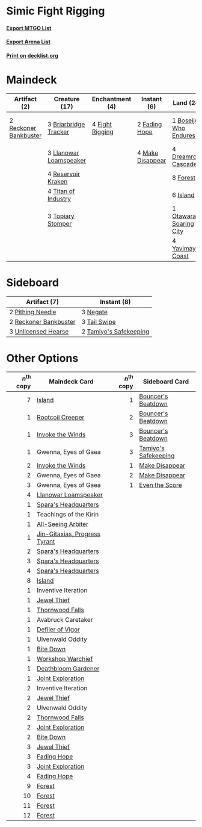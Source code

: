 # Simic Fight Rigging

#### [Export MTGO List](../collection/Simic%20Fight%20Rigging/Simic%20Fight%20Rigging.txt)
#### [Export Arena List](../collection/Simic%20Fight%20Rigging/Simic%20Fight%20Rigging_arena.txt)
#### [Print on decklist.org](http://decklist.org/?deckmain=1%09Boseiju,%20Who%20Endures%0A3%09Briarbridge%20Tracker%0A3%09Commune%20with%20Spirits%0A4%09Dreamroot%20Cascade%0A2%09Fading%20Hope%0A4%09Fight%20Rigging%0A8%09Forest%0A6%09Island%0A3%09Llanowar%20Loamspeaker%0A4%09Make%20Disappear%0A1%09Otawara,%20Soaring%20City%0A2%09Reckoner%20Bankbuster%0A4%09Reservoir%20Kraken%0A4%09Titan%20of%20Industry%0A3%09Topiary%20Stomper%0A4%09Tovolar's%20Huntmaster%0A4%09Yavimaya%20Coast&deckside=3%09Negate%0A2%09Pithing%20Needle%0A2%09Reckoner%20Bankbuster%0A3%09Tail%20Swipe%0A2%09Tamiyo's%20Safekeeping%0A3%09Unlicensed%20Hearse)
# Maindeck

|                                          Artifact (2)                                          |                                          Creature (17)                                          |                                     Enchantment (4)                                      |                                        Instant (6)                                        |                                            Land (24)                                             |                                           Sorcery (3)                                           |     Unknown (4)      |
|------------------------------------------------------------------------------------------------|-------------------------------------------------------------------------------------------------|------------------------------------------------------------------------------------------|-------------------------------------------------------------------------------------------|--------------------------------------------------------------------------------------------------|-------------------------------------------------------------------------------------------------|----------------------|
|2 [Reckoner Bankbuster](http://gatherer.wizards.com/Pages/Card/Details.aspx?multiverseid=548568)|3 [Briarbridge Tracker](http://gatherer.wizards.com/Pages/Card/Details.aspx?multiverseid=534957) |4 [Fight Rigging](http://gatherer.wizards.com/Pages/Card/Details.aspx?multiverseid=555346)|2 [Fading Hope](http://gatherer.wizards.com/Pages/Card/Details.aspx?multiverseid=534812)   |1 [Boseiju, Who Endures](http://gatherer.wizards.com/Pages/Card/Details.aspx?multiverseid=548579) |3 [Commune with Spirits](http://gatherer.wizards.com/Pages/Card/Details.aspx?multiverseid=548487)|4 Tovolar's Huntmaster|
|                                                                                                |3 [Llanowar Loamspeaker](http://gatherer.wizards.com/Pages/Card/Details.aspx?multiverseid=574650)|                                                                                          |4 [Make Disappear](http://gatherer.wizards.com/Pages/Card/Details.aspx?multiverseid=555250)|4 [Dreamroot Cascade](http://gatherer.wizards.com/Pages/Card/Details.aspx?multiverseid=541138)    |                                                                                                 |                      |
|                                                                                                |4 [Reservoir Kraken](http://gatherer.wizards.com/Pages/Card/Details.aspx?multiverseid=555257)    |                                                                                          |                                                                                           |8 [Forest](http://gatherer.wizards.com/Pages/Card/Details.aspx?multiverseid=439860)               |                                                                                                 |                      |
|                                                                                                |4 [Titan of Industry](http://gatherer.wizards.com/Pages/Card/Details.aspx?multiverseid=555360)   |                                                                                          |                                                                                           |6 [Island](http://gatherer.wizards.com/Pages/Card/Details.aspx?multiverseid=439857)               |                                                                                                 |                      |
|                                                                                                |3 [Topiary Stomper](http://gatherer.wizards.com/Pages/Card/Details.aspx?multiverseid=555361)     |                                                                                          |                                                                                           |1 [Otawara, Soaring City](http://gatherer.wizards.com/Pages/Card/Details.aspx?multiverseid=548584)|                                                                                                 |                      |
|                                                                                                |                                                                                                 |                                                                                          |                                                                                           |4 [Yavimaya Coast](http://gatherer.wizards.com/Pages/Card/Details.aspx?multiverseid=129810)       |                                                                                                 |                      |


# Sideboard

|                                          Artifact (7)                                          |                                           Instant (8)                                           |
|------------------------------------------------------------------------------------------------|-------------------------------------------------------------------------------------------------|
|2 [Pithing Needle](http://gatherer.wizards.com/Pages/Card/Details.aspx?multiverseid=129526)     |3 [Negate](http://gatherer.wizards.com/Pages/Card/Details.aspx?multiverseid=423707)              |
|2 [Reckoner Bankbuster](http://gatherer.wizards.com/Pages/Card/Details.aspx?multiverseid=548568)|3 [Tail Swipe](http://gatherer.wizards.com/Pages/Card/Details.aspx?multiverseid=574662)          |
|3 [Unlicensed Hearse](http://gatherer.wizards.com/Pages/Card/Details.aspx?multiverseid=555447)  |2 [Tamiyo's Safekeeping](http://gatherer.wizards.com/Pages/Card/Details.aspx?multiverseid=548521)|


# Other Options

|*n*<sup>th</sup> copy|                                             Maindeck Card                                              |*n*<sup>th</sup> copy|                                        Sideboard Card                                         |
|--------------------:|--------------------------------------------------------------------------------------------------------|--------------------:|-----------------------------------------------------------------------------------------------|
|                    7|[Island](http://gatherer.wizards.com/Pages/Card/Details.aspx?multiverseid=439857)                       |                    1|[Bouncer's Beatdown](http://gatherer.wizards.com/Pages/Card/Details.aspx?multiverseid=555336)  |
|                    1|[Rootcoil Creeper](http://gatherer.wizards.com/Pages/Card/Details.aspx?multiverseid=535034)             |                    2|[Bouncer's Beatdown](http://gatherer.wizards.com/Pages/Card/Details.aspx?multiverseid=555336)  |
|                    1|[Invoke the Winds](http://gatherer.wizards.com/Pages/Card/Details.aspx?multiverseid=548355)             |                    3|[Bouncer's Beatdown](http://gatherer.wizards.com/Pages/Card/Details.aspx?multiverseid=555336)  |
|                    1|Gwenna, Eyes of Gaea                                                                                    |                    3|[Tamiyo's Safekeeping](http://gatherer.wizards.com/Pages/Card/Details.aspx?multiverseid=548521)|
|                    2|[Invoke the Winds](http://gatherer.wizards.com/Pages/Card/Details.aspx?multiverseid=548355)             |                    1|[Make Disappear](http://gatherer.wizards.com/Pages/Card/Details.aspx?multiverseid=555250)      |
|                    2|Gwenna, Eyes of Gaea                                                                                    |                    2|[Make Disappear](http://gatherer.wizards.com/Pages/Card/Details.aspx?multiverseid=555250)      |
|                    3|Gwenna, Eyes of Gaea                                                                                    |                    1|[Even the Score](http://gatherer.wizards.com/Pages/Card/Details.aspx?multiverseid=555243)      |
|                    4|[Llanowar Loamspeaker](http://gatherer.wizards.com/Pages/Card/Details.aspx?multiverseid=574650)         |                     |                                                                                               |
|                    1|[Spara's Headquarters](http://gatherer.wizards.com/Pages/Card/Details.aspx?multiverseid=555458)         |                     |                                                                                               |
|                    1|Teachings of the Kirin                                                                                  |                     |                                                                                               |
|                    1|[All-Seeing Arbiter](http://gatherer.wizards.com/Pages/Card/Details.aspx?multiverseid=555235)           |                     |                                                                                               |
|                    1|[Jin-Gitaxias, Progress Tyrant](http://gatherer.wizards.com/Pages/Card/Details.aspx?multiverseid=548356)|                     |                                                                                               |
|                    2|[Spara's Headquarters](http://gatherer.wizards.com/Pages/Card/Details.aspx?multiverseid=555458)         |                     |                                                                                               |
|                    3|[Spara's Headquarters](http://gatherer.wizards.com/Pages/Card/Details.aspx?multiverseid=555458)         |                     |                                                                                               |
|                    4|[Spara's Headquarters](http://gatherer.wizards.com/Pages/Card/Details.aspx?multiverseid=555458)         |                     |                                                                                               |
|                    8|[Island](http://gatherer.wizards.com/Pages/Card/Details.aspx?multiverseid=439857)                       |                     |                                                                                               |
|                    1|Inventive Iteration                                                                                     |                     |                                                                                               |
|                    1|[Jewel Thief](http://gatherer.wizards.com/Pages/Card/Details.aspx?multiverseid=555352)                  |                     |                                                                                               |
|                    1|[Thornwood Falls](http://gatherer.wizards.com/Pages/Card/Details.aspx?multiverseid=405420)              |                     |                                                                                               |
|                    1|Avabruck Caretaker                                                                                      |                     |                                                                                               |
|                    1|[Defiler of Vigor](http://gatherer.wizards.com/Pages/Card/Details.aspx?multiverseid=574640)             |                     |                                                                                               |
|                    1|Ulvenwald Oddity                                                                                        |                     |                                                                                               |
|                    1|[Bite Down](http://gatherer.wizards.com/Pages/Card/Details.aspx?multiverseid=574635)                    |                     |                                                                                               |
|                    1|[Workshop Warchief](http://gatherer.wizards.com/Pages/Card/Details.aspx?multiverseid=555366)            |                     |                                                                                               |
|                    1|[Deathbloom Gardener](http://gatherer.wizards.com/Pages/Card/Details.aspx?multiverseid=574639)          |                     |                                                                                               |
|                    1|[Joint Exploration](http://gatherer.wizards.com/Pages/Card/Details.aspx?multiverseid=574536)            |                     |                                                                                               |
|                    2|Inventive Iteration                                                                                     |                     |                                                                                               |
|                    2|[Jewel Thief](http://gatherer.wizards.com/Pages/Card/Details.aspx?multiverseid=555352)                  |                     |                                                                                               |
|                    2|Ulvenwald Oddity                                                                                        |                     |                                                                                               |
|                    2|[Thornwood Falls](http://gatherer.wizards.com/Pages/Card/Details.aspx?multiverseid=405420)              |                     |                                                                                               |
|                    2|[Joint Exploration](http://gatherer.wizards.com/Pages/Card/Details.aspx?multiverseid=574536)            |                     |                                                                                               |
|                    2|[Bite Down](http://gatherer.wizards.com/Pages/Card/Details.aspx?multiverseid=574635)                    |                     |                                                                                               |
|                    3|[Jewel Thief](http://gatherer.wizards.com/Pages/Card/Details.aspx?multiverseid=555352)                  |                     |                                                                                               |
|                    3|[Fading Hope](http://gatherer.wizards.com/Pages/Card/Details.aspx?multiverseid=534812)                  |                     |                                                                                               |
|                    3|[Joint Exploration](http://gatherer.wizards.com/Pages/Card/Details.aspx?multiverseid=574536)            |                     |                                                                                               |
|                    4|[Fading Hope](http://gatherer.wizards.com/Pages/Card/Details.aspx?multiverseid=534812)                  |                     |                                                                                               |
|                    9|[Forest](http://gatherer.wizards.com/Pages/Card/Details.aspx?multiverseid=439860)                       |                     |                                                                                               |
|                   10|[Forest](http://gatherer.wizards.com/Pages/Card/Details.aspx?multiverseid=439860)                       |                     |                                                                                               |
|                   11|[Forest](http://gatherer.wizards.com/Pages/Card/Details.aspx?multiverseid=439860)                       |                     |                                                                                               |
|                   12|[Forest](http://gatherer.wizards.com/Pages/Card/Details.aspx?multiverseid=439860)                       |                     |                                                                                               |

